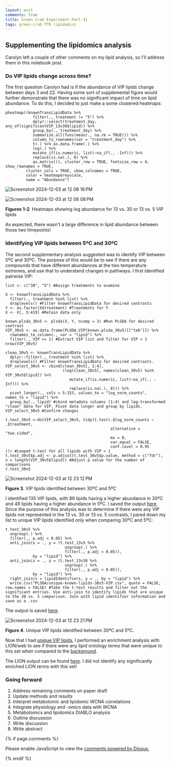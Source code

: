 ```yaml
---
layout: post
comments: true
title: Green Crab Experiment Part 41
tags: green-crab TTR lipidomics
---
```


## Supplementing the lipidomics analysis

Carolyn left a couple of other comments on my lipid analysis, so I'll address them in this notebook post.

### Do VIP lipids change across time?

The first question Carolyn had is if the abundance of VIP lipids change between days 3 and 22. Having some sort of supplemental figure would further demonstrate that there was no significant impact of time on lipid abundance. To do this, I decided to just make a some clustered heatmaps:

```
pheatmap((knownTransLipidData %>%
            filter(., treatment != "5") %>%
            dplyr::select(treatment_day, any_of(significantVIP_13v30$lipid)) %>%
            group_by(., treatment_day) %>%
            summarize_all(funs(mean(., na.rm = TRUE))) %>%
            column_to_rownames(var = "treatment_day") %>%
            t(.) %>% as.data.frame(.) %>%
            log(.) %>%
            mutate_if(is.numeric, list(~na_if(., -Inf))) %>%
            replace(is.na(.), 0) %>%
            as.matrix()), cluster_row = TRUE, fontsize_row = 4, show_rownames = TRUE,
         cluster_cols = TRUE, show_colnames = TRUE,
         color = heatmapGreyscale,
         name = "Abundance")
```
![Screenshot 2024-12-03 at 12 08 16 PM](https://github.com/user-attachments/assets/11d06404-fa9c-4aa9-86fd-68f43b1399ee)

![Screenshot 2024-12-03 at 12 08 08 PM](https://github.com/user-attachments/assets/180de232-8727-4581-993c-8215e6e185d8)

**Figures 1-2**. Heatmaps showing log abundance for 13 vs. 30 or 13 vs. 5 VIP lipids

As expected, there wasn't a large difference in lipid abundance between those two timepoints!

### Identifying VIP lipids between 5ºC and 30ºC

The second supplementary analysis suggested was to identify VIP between 5ºC and 30ºC. The purpose of this would be to see if there are any compounds that have different abundances at the two temperature extremes, and use that to understand changes in pathways. I first identified pairwise VIP:

```
list <- c("30", "5") #Assign treatments to examine

X <- knownTransLipidData %>%
  filter(., treatment %in% list) %>%
  droplevels() #Filter knownTransLipidData for desired contrasts
Y <- as.factor(X$treatment) #Treatments for Y
X <- X[, 5:419] #Retain data only

known.plsda_30v5 <- plsda(X, Y, ncomp = 3) #Run PLSDA for desired contrast
VIP_30v5 <- as.data.frame(PLSDA.VIP(known.plsda_30v5)[["tab"]]) %>%
  rownames_to_column(., var = "lipid") %>%
  filter(., VIP >= 1) #Extract VIP list and filter for VIP > 1
nrow(VIP_30v5)

clean_30v5 <- knownTransLipidData %>%
  dplyr::filter(., treatment %in% list) %>%
  droplevels() #Filter knownTransLipidData for desired contrasts.
VIP_select_30v5 <- cbind(clean_30v5[, 1:4],
                         (log(clean_30v5[, names(clean_30v5) %in% VIP_30v5$lipid]) %>%
                            mutate_if(is.numeric, list(~na_if(., -Inf))) %>%
                            replace(is.na(.), 0))) %>%
  pivot_longer(., cols = 5:153, values_to = "log_norm_counts", names_to = "lipid") %>%
  group_by(., lipid) #cbind metadata columns (1:4) and log-transformed "clean" data for VIP. Pivot data longer and group by lipids.
VIP_select_30v5 #Confirm changes

t.test_30v5 <-do(VIP_select_30v5, tidy(t.test(.$log_norm_counts ~ .$treatment,
                                              alternative = "two.sided",
                                              mu = 0,
                                              var.equal = FALSE,
                                              conf.level = 0.95
))) #Looped t-test for all lipids with VIP > 1
t.test_30v5$p.adj <- p.adjust(t.test_30v5$p.value, method = c("fdr"), n = length(VIP_30v5$lipid)) #Adjust p value for the number of comparisons
t.test_30v5
```

![Screenshot 2024-12-03 at 12 23 12 PM](https://github.com/user-attachments/assets/a55e58d3-cd08-484d-aa18-ca6ee7f1a166)

**Figure 3**. VIP lipids identified between 30ºC and 5ºC

I identified 135 VIP lipids, with 86 lipids having a higher abundance in 30ºC and 49 lipids having a higher abundance in 5ºC. I saved the output [here](https://github.com/yaaminiv/green-crab-metabolomics/blob/main/output/06-lipidomics-analysis/PLSDA/known-lipids-30v5-VIP.csv). Since the purpose of this analysis was to determine if there were any VIP lipids not represented in the 13 vs. 30 or 13 vs. 5 contrasts, I pared down my list to unique VIP lipids identified only when comparing 30ºC and 5ºC:

```{r}
t.test_30v5 %>%
  ungroup(.) %>%
  filter(., p.adj < 0.05) %>%
  anti_join(x = ., y = (t.test_13v5 %>%
                          ungroup(.) %>%
                          filter(., p.adj < 0.05)),
            by = "lipid") %>%
  anti_join(x = ., y = (t.test_13v30 %>%
                          ungroup(.) %>%
                          filter(., p.adj < 0.05)),
            by = "lipid") %>%
  right_join(x = lipidIdentifiers, y = ., by = "lipid") %>%
  write.csv("PLSDA/unique-known-lipids-30v5-VIP.csv", quote = FALSE, row.names = FALSE) #Take the t-test results and filter out the significant entries. Use anti-join to identify lipids that are unique to the 30 vs. 5 comparison. Join with lipid identifier information and save as a .csv
```

The output is saved [here](https://github.com/yaaminiv/green-crab-metabolomics/blob/main/output/06-lipidomics-analysis/PLSDA/unique-known-lipids-30v5-VIP.csv).

![Screenshot 2024-12-03 at 12 23 21 PM](https://github.com/user-attachments/assets/a14936bb-6a99-4e70-a263-935b9af334cc)

**Figure 4**. Unique VIP lipids identified between 30ºC and 5ºC.

Now that I had [unique VIP lipids](https://github.com/yaaminiv/green-crab-metabolomics/blob/main/output/06-lipidomics-analysis/metaboanalyst/unique_30v5VIP_lipids.txt), I performed an enrichment analysis with LION/web to see if there were any lipid ontology terms that were unique to this set when compared to the [background](https://github.com/yaaminiv/green-crab-metabolomics/blob/main/output/06-lipidomics-analysis/metaboanalyst/allKnown_lipids.txt).

The LION output can be found [here](https://github.com/yaaminiv/green-crab-metabolomics/tree/main/output/06-lipidomics-analysis/metaboanalyst/LION-enrichment-report-30v5-unique). I did not identify any significantly enriched LION terms with this set!

### Going forward

1. Address remaining comments on paper draft
2. Update methods and results
1. Interpret metabolomic and lipidomic WCNA correlations
2. Integrate physiology and -omics data with WCNA
3. Metabolomics and lipidomics DIABLO analysis
4. Outline discussion
5. Write discussion
5. Write abstract

{% if page.comments %}

<div id="disqus_thread"></div>
<script>

/**
*  RECOMMENDED CONFIGURATION VARIABLES: EDIT AND UNCOMMENT THE SECTION BELOW TO INSERT DYNAMIC VALUES FROM YOUR PLATFORM OR CMS.
*  LEARN WHY DEFINING THESE VARIABLES IS IMPORTANT: https://disqus.com/admin/universalcode/#configuration-variables*/
/*
var disqus_config = function () {
this.page.url = PAGE_URL;  // Replace PAGE_URL with your page's canonical URL variable
this.page.identifier = PAGE_IDENTIFIER; // Replace PAGE_IDENTIFIER with your page's unique identifier variable
};
*/
(function() { // DON'T EDIT BELOW THIS LINE
var d = document, s = d.createElement('script');
s.src = 'https://the-responsible-grad-student.disqus.com/embed.js';
s.setAttribute('data-timestamp', +new Date());
(d.head || d.body).appendChild(s);
})();
</script>
<noscript>Please enable JavaScript to view the <a href="https://disqus.com/?ref_noscript">comments powered by Disqus.</a></noscript>

{% endif %}

<script id="dsq-count-scr" src="//the-responsible-grad-student.disqus.com/count.js" async></script>
